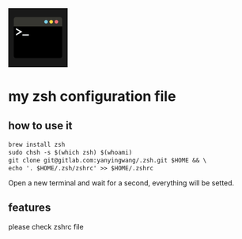 <img src="https://raw.githubusercontent.com/yanyingwang/.zsh/master/favicon.png" alt="favicon" width="120"/>

# my zsh configuration file


## how to use it
```shell
brew install zsh
sudo chsh -s $(which zsh) $(whoami)
git clone git@gitlab.com:yanyingwang/.zsh.git $HOME && \
echo '. $HOME/.zsh/zshrc' >> $HOME/.zshrc
```
Open a new terminal and wait for a second, everything will be setted.

## features
please check zshrc file
